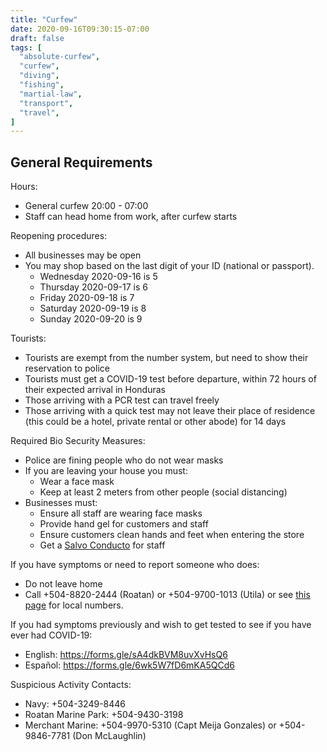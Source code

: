 ```yaml
---
title: "Curfew"
date: 2020-09-16T09:30:15-07:00
draft: false
tags: [
  "absolute-curfew",
  "curfew",
  "diving",
  "fishing",
  "martial-law",
  "transport",
  "travel",
]
---
```


General Requirements
--------------------

Hours:
* General curfew 20:00 - 07:00
* Staff can head home from work, after curfew starts

Reopening procedures:
* All businesses may be open
* You may shop based on the last digit of your ID (national or passport).
  * Wednesday 2020-09-16 is 5
  * Thursday 2020-09-17 is 6
  * Friday 2020-09-18 is 7
  * Saturday 2020-09-19 is 8
  * Sunday 2020-09-20 is 9

Tourists:
* Tourists are exempt from the number system, but need to show their
  reservation to police
* Tourists must get a COVID-19 test before departure, within 72 hours of their
  expected arrival in Honduras
* Those arriving with a PCR test can travel freely
* Those arriving with a quick test may not leave their place of residence (this
  could be a hotel, private rental or other abode) for 14 days

Required Bio Security Measures:
* Police are fining people who do not wear masks
* If you are leaving your house you must:
  * Wear a face mask
  * Keep at least 2 meters from other people (social distancing)
* Businesses must:
  * Ensure all staff are wearing face masks
  * Provide hand gel for customers and staff
  * Ensure customers clean hands and feet when entering the store
  * Get a [Salvo Conducto](https://serviciospoliciales.gob.hn/salvoconductos)
    for staff

If you have symptoms or need to report someone who does:
* Do not leave home
* Call +504-8820-2444 (Roatan) or +504-9700-1013 (Utila) or see [this
  page](http://covid19roatan.com/emergency-numbers/) for local numbers.

If you had symptoms previously and wish to get tested to see if you have ever
had COVID-19:
* English: https://forms.gle/sA4dkBVM8uvXvHsQ6
* Español: https://forms.gle/6wk5W7fD6mKA5QCd6

Suspicious Activity Contacts:
* Navy: +504-3249-8446
* Roatan Marine Park: +504-9430-3198
* Merchant Marine: +504-9970-5310 (Capt Meija Gonzales) or +504-9846-7781 (Don
  McLaughlin)
